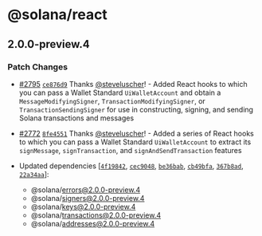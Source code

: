 # @solana/react

## 2.0.0-preview.4

### Patch Changes

-   [#2795](https://github.com/solana-labs/solana-web3.js/pull/2795) [`ce876d9`](https://github.com/solana-labs/solana-web3.js/commit/ce876d99f04d539292abd810acd77a319c52f50d) Thanks [@steveluscher](https://github.com/steveluscher)! - Added React hooks to which you can pass a Wallet Standard `UiWalletAccount` and obtain a `MessageModifyingSigner`, `TransactionModifyingSigner`, or `TransactionSendingSigner` for use in constructing, signing, and sending Solana transactions and messages

-   [#2772](https://github.com/solana-labs/solana-web3.js/pull/2772) [`8fe4551`](https://github.com/solana-labs/solana-web3.js/commit/8fe4551217a3ad8bfdcd1609ac7b23e8fd044c72) Thanks [@steveluscher](https://github.com/steveluscher)! - Added a series of React hooks to which you can pass a Wallet Standard `UiWalletAccount` to extract its `signMessage`, `signTransaction`, and `signAndSendTransaction` features

-   Updated dependencies [[`4f19842`](https://github.com/solana-labs/solana-web3.js/commit/4f198423997d28d927f982333d268e19940656df), [`cec9048`](https://github.com/solana-labs/solana-web3.js/commit/cec9048b2f83535df7e499db5488c336981dfb5a), [`be36bab`](https://github.com/solana-labs/solana-web3.js/commit/be36babd752b1c987a2f53b4ff83ac8c045a3418), [`cb49bfa`](https://github.com/solana-labs/solana-web3.js/commit/cb49bfa28f412376a41e758eeda59e7e90983147), [`367b8ad`](https://github.com/solana-labs/solana-web3.js/commit/367b8ad0cce55a916abfb0125f36b6e844333b2b), [`22a34aa`](https://github.com/solana-labs/solana-web3.js/commit/22a34aa08d1be7e9b43ccfea94a99eaa2694e491)]:
    -   @solana/errors@2.0.0-preview.4
    -   @solana/signers@2.0.0-preview.4
    -   @solana/keys@2.0.0-preview.4
    -   @solana/transactions@2.0.0-preview.4
    -   @solana/addresses@2.0.0-preview.4
